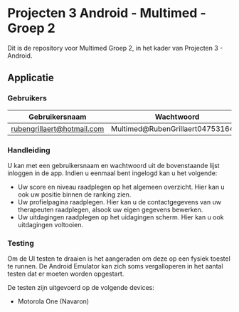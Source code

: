 # Projecten 3 Android - Multimed - Groep 2

Dit is de repository voor Multimed Groep 2, in het kader van Projecten 3 - Android.

## Applicatie

### Gebruikers

Gebruikersnaam | Wachtwoord
-------------- | ----------
rubengrillaert@hotmail.com | Multimed@RubenGrillaert0475316489

### Handleiding

U kan met een gebruikersnaam en wachtwoord uit de bovenstaande lijst inloggen in de app.
Indien u eenmaal bent ingelogd kan u het volgende:

* Uw score en niveau raadplegen op het algemeen overzicht. Hier kan u ook uw positie binnen de ranking zien.
* Uw profielpagina raadplegen. Hier kan u de contactgegevens van uw therapeuten raadplegen, alsook uw eigen gegevens bewerken.
* Uw uitdagingen raadplegen op het uidagingen scherm. Hier kan u ook uitdagingen voltooien.


### Testing

Om de UI testen te draaien is het aangeraden om deze op een fysiek toestel te runnen.
De Android Emulator kan zich soms vergalloperen in het aantal testen dat er moeten worden opgestart.

De testen zijn uitgevoerd op de volgende devices:
* Motorola One (Navaron)
